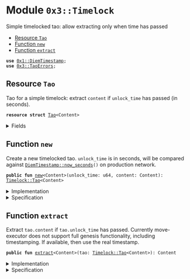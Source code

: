 
<a name="0x3_Timelock"></a>

# Module `0x3::Timelock`

Simple timelocked tao: allow extracting only when time has passed


-  [Resource `Tao`](#0x3_Timelock_Tao)
-  [Function `new`](#0x3_Timelock_new)
-  [Function `extract`](#0x3_Timelock_extract)


<pre><code><b>use</b> <a href="DiemTimestamp.md#0x1_DiemTimestamp">0x1::DiemTimestamp</a>;
<b>use</b> <a href="Errors.md#0x3_TaoErrors">0x3::TaoErrors</a>;
</code></pre>



<a name="0x3_Timelock_Tao"></a>

## Resource `Tao`

Tao for a simple timelock: extract <code>content</code> if <code>unlock_time</code> has
passed (in seconds).


<pre><code><b>resource</b> <b>struct</b> <a href="Timelock.md#0x3_Timelock_Tao">Tao</a>&lt;Content&gt;
</code></pre>



<details>
<summary>Fields</summary>


<dl>
<dt>
<code>content: Content</code>
</dt>
<dd>

</dd>
<dt>
<code>unlock_time: u64</code>
</dt>
<dd>

</dd>
</dl>


</details>

<a name="0x3_Timelock_new"></a>

## Function `new`

Create a new timelocked tao. <code>unlock_time</code> is in seconds, will be
compared against <code><a href="DiemTimestamp.md#0x1_DiemTimestamp_now_seconds">DiemTimestamp::now_seconds</a>()</code> on production
network.


<pre><code><b>public</b> <b>fun</b> <a href="Timelock.md#0x3_Timelock_new">new</a>&lt;Content&gt;(unlock_time: u64, content: Content): <a href="Timelock.md#0x3_Timelock_Tao">Timelock::Tao</a>&lt;Content&gt;
</code></pre>



<details>
<summary>Implementation</summary>


<pre><code><b>public</b> <b>fun</b> <a href="Timelock.md#0x3_Timelock_new">new</a>&lt;Content&gt;(unlock_time: u64, content: Content): <a href="Timelock.md#0x3_Timelock_Tao">Tao</a>&lt;Content&gt; {
    <a href="Timelock.md#0x3_Timelock_Tao">Tao</a>&lt;Content&gt; { unlock_time, content }
}
</code></pre>



</details>

<details>
<summary>Specification</summary>



<pre><code><b>aborts_if</b> <b>false</b>;
<b>ensures</b> result.unlock_time == unlock_time && result.content == content;
</code></pre>



</details>

<a name="0x3_Timelock_extract"></a>

## Function `extract`

Extract <code>tao.content</code> if <code>tao.unlock_time</code> has passed.
Currently move-executor does not support full genesis functionality,
including timestamping. If available, then use the real timestamp.


<pre><code><b>public</b> <b>fun</b> <a href="Timelock.md#0x3_Timelock_extract">extract</a>&lt;Content&gt;(tao: <a href="Timelock.md#0x3_Timelock_Tao">Timelock::Tao</a>&lt;Content&gt;): Content
</code></pre>



<details>
<summary>Implementation</summary>


<pre><code><b>public</b> <b>fun</b> <a href="Timelock.md#0x3_Timelock_extract">extract</a>&lt;Content&gt;(tao: <a href="Timelock.md#0x3_Timelock_Tao">Tao</a>&lt;Content&gt;): Content {
    <b>let</b> <a href="Timelock.md#0x3_Timelock_Tao">Tao</a>&lt;Content&gt; { content, unlock_time } = tao;
    <b>let</b> current_timestamp: u64 = 100; // Default timestamp <b>if</b> is_operating() is <b>false</b>

    <b>if</b> (<a href="DiemTimestamp.md#0x1_DiemTimestamp_is_operating">DiemTimestamp::is_operating</a>()) {
        // Currently <b>move</b>-executor does not support full genesis functionality,
        // including timestamping. If available, then <b>use</b> the real timestamp.
        current_timestamp = <a href="DiemTimestamp.md#0x1_DiemTimestamp_now_seconds">DiemTimestamp::now_seconds</a>();
    };

    <b>assert</b>(current_timestamp &gt; unlock_time, <a href="Errors.md#0x3_TaoErrors_timelock_too_early">TaoErrors::timelock_too_early</a>());

    content
}
</code></pre>



</details>

<details>
<summary>Specification</summary>



</details>
